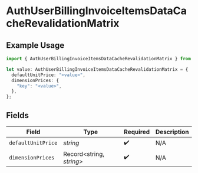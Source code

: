 # AuthUserBillingInvoiceItemsDataCacheRevalidationMatrix

## Example Usage

```typescript
import { AuthUserBillingInvoiceItemsDataCacheRevalidationMatrix } from "@simplesagar/vercel/models/authuser.js";

let value: AuthUserBillingInvoiceItemsDataCacheRevalidationMatrix = {
  defaultUnitPrice: "<value>",
  dimensionPrices: {
    "key": "<value>",
  },
};
```

## Fields

| Field                    | Type                     | Required                 | Description              |
| ------------------------ | ------------------------ | ------------------------ | ------------------------ |
| `defaultUnitPrice`       | *string*                 | :heavy_check_mark:       | N/A                      |
| `dimensionPrices`        | Record<string, *string*> | :heavy_check_mark:       | N/A                      |